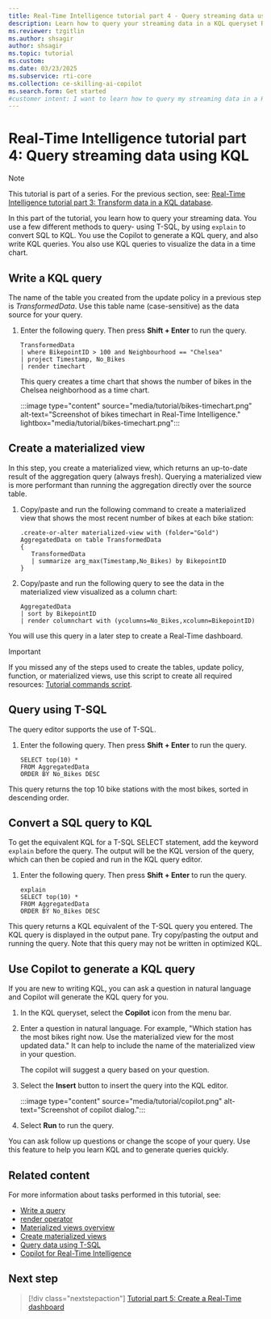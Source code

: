 ```yaml
---
title: Real-Time Intelligence tutorial part 4 - Query streaming data using KQL
description: Learn how to query your streaming data in a KQL queryset Real-Time Intelligence.
ms.reviewer: tzgitlin
ms.author: shsagir
author: shsagir
ms.topic: tutorial
ms.custom:
ms.date: 03/23/2025
ms.subservice: rti-core
ms.collection: ce-skilling-ai-copilot
ms.search.form: Get started
#customer intent: I want to learn how to query my streaming data in a KQL queryset in Real-Time Intelligence.
---
```

# Real-Time Intelligence tutorial part 4: Query streaming data using KQL

> [!NOTE]
> This tutorial is part of a series. For the previous section, see: [Real-Time Intelligence tutorial part 3: Transform data in a KQL database](tutorial-3-transform-kql-database.md).

In this part of the tutorial, you learn how to query your streaming data. You use a few different methods to query- using T-SQL, by using `explain` to convert SQL to KQL. You use the Copilot to generate a KQL query, and also write KQL queries. You also use KQL queries to visualize the data in a time chart.
    

## Write a KQL query

The name of the table you created from the update policy in a previous step is *TransformedData*. Use this table name (case-sensitive) as the data source for your query.

1. Enter the following query. Then press **Shift + Enter** to run the query.

    ```kusto
    TransformedData
    | where BikepointID > 100 and Neighbourhood == "Chelsea"
    | project Timestamp, No_Bikes
    | render timechart
    ```

    This query creates a time chart that shows the number of bikes in the Chelsea neighborhood as a time chart.

    :::image type="content" source="media/tutorial/bikes-timechart.png" alt-text="Screenshot of bikes timechart in Real-Time Intelligence." lightbox="media/tutorial/bikes-timechart.png":::

## Create a materialized view

In this step, you create a materialized view, which returns an up-to-date result of the aggregation query (always fresh). Querying a materialized view is more performant than running the aggregation directly over the source table.

1. Copy/paste and run the following command to create a materialized view that shows the most recent number of bikes at each bike station:

    ``` kusto
    .create-or-alter materialized-view with (folder="Gold") AggregatedData on table TransformedData
    {
       TransformedData
       | summarize arg_max(Timestamp,No_Bikes) by BikepointID
    }
    ```

1. Copy/paste and run the following query to see the data in the materialized view visualized as a column chart:

    ```kusto
    AggregatedData
    | sort by BikepointID
    | render columnchart with (ycolumns=No_Bikes,xcolumn=BikepointID)
    ```

You will use this query in a later step to create a Real-Time dashboard.

> [!IMPORTANT]
> If you missed any of the steps used to create the tables, update policy, function, or materialized views, use this script to create all required resources: [Tutorial commands script](https://github.com/microsoft/fabric-samples/blob/main/docs-samples/real-time-intelligence/tutorial-commands-script.kql).


## Query using T-SQL

The query editor supports the use of T-SQL. 

1. Enter the following query. Then press **Shift + Enter** to run the query.
    
    ```kusto
    SELECT top(10) *
    FROM AggregatedData
    ORDER BY No_Bikes DESC
    ```

This query returns the top 10 bike stations with the most bikes, sorted in descending order.

## Convert a SQL query to KQL

To get the equivalent KQL for a T-SQL SELECT statement, add the keyword `explain` before the query. The output will be the KQL version of the query, which can then be copied and run in the KQL query editor.

1. Enter the following query. Then press **Shift + Enter** to run the query.

    ```kusto
    explain
    SELECT top(10) *
    FROM AggregatedData
    ORDER BY No_Bikes DESC
    ```

This query returns a KQL equivalent of the T-SQL query you entered. The KQL query is displayed in the output pane. Try copy/pasting the output and running the query. Note that this query may not be written in optimized KQL.
    
## Use Copilot to generate a KQL query

If you are new to writing KQL, you can ask a question in natural language and Copilot will generate the KQL query for you.

1. In the KQL queryset, select the **Copilot** icon from the menu bar.
1. Enter a question in natural language. For example, "Which station has the most bikes right now. Use the materialized view for the most updated data." It can help to include the name of the materialized view in your question.

    The copilot will suggest a query based on your question.
1. Select the **Insert** button to insert the query into the KQL editor.

    :::image type="content" source="media/tutorial/copilot.png" alt-text="Screenshot of copilot dialog.":::

1. Select **Run** to run the query.

You can ask follow up questions or change the scope of your query. Use this feature to help you learn KQL and to generate queries quickly.

## Related content

For more information about tasks performed in this tutorial, see:

* [Write a query](kusto-query-set.md#write-a-query)
* [render operator](/azure/data-explorer/kusto/query/renderoperator?pivots=azuredataexplorer?context=/fabric/context/context&pivots=fabric)
* [Materialized views overview](/kusto/management/materialized-views/materialized-view-overview?view=microsoft-fabric&preserve-view=true)
* [Create materialized views](materialized-view.md)
* [Query data using T-SQL](/kusto/query/t-sql?view=microsoft-fabric&preserve-view=true)
* [Copilot for Real-Time Intelligence](../fundamentals/copilot-real-time-intelligence.md)

## Next step

> [!div class="nextstepaction"]
> [Tutorial part 5: Create a Real-Time dashboard](tutorial-5-create-dashboard.md)

